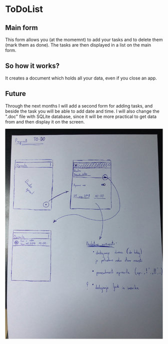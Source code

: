 # ToDoList

Main form
---
This form allows you (at the momemnt) to add your tasks and to delete them 
(mark them as done). The tasks are then displayed in a list on the main form.

So how it works?
---
It creates a document which holds all your data, even if you close an app.

Future
---
Through the next months I will add a second form for adding tasks, and beside
the task you will be able to add date and time. I will also change the ".doc"
file with SQLite database, since it will be more practical to get data from
and then display it on the screen.

![alt text](https://github.com/TasTyy/ToDoLIst/blob/master/Skica.JPG)
